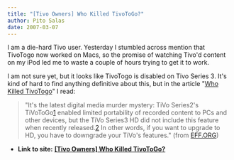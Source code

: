 ```yaml
---
title: "[Tivo Owners] Who Killed TivoToGo?"
author: Pito Salas
date: 2007-03-07
---
```


I am a die-hard Tivo user. Yesterday I stumbled across mention that TivoTogo
now worked on Macs, so the promise of watching Tivo'd content on my iPod led
me to waste a couple of hours trying to get it to work.

I am not sure yet, but it looks like TivoTogo is disabled on Tivo Series 3.
It's kind of hard to find anything definitive about this, but in the article
"[Who Killed TivoTogo](<http://www.eff.org/IP/pnp/cablewp.php>)" I read:

> "It's the latest digital media murder mystery: TiVo Series2's
> TiVoToGo[1](<http://www.eff.org/IP/pnp/cablewp.php#1>) enabled limited
> portability of recorded content to PCs and other devices, but the TiVo
> Series3 HD did not include this feature when recently
> released.[2](<http://www.eff.org/IP/pnp/2>) In other words, if you want to
> upgrade to HD, you have to downgrade your TiVo's features." (from
> [EFF.ORG](<http://www.eff.org/IP/pnp/cablewp.php>))


* **Link to site:** **[[Tivo Owners] Who Killed TivoToGo?](None)**
